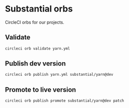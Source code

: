 # Substantial orbs

CircleCI orbs for our projects.

## Validate

```bash
circleci orb validate yarn.yml
```

## Publish dev version

```bash
circleci orb publish yarn.yml substantial/yarn@dev
```

## Promote to live version

```bash
circleci orb publish promote substantial/yarn@dev patch
```
